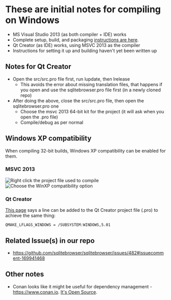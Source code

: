 # These are initial notes for compiling on Windows

* MS Visual Studio 2013 (as both compiler + IDE) works
 * Complete setup, build, and packaging [instructions are here](https://github.com/sqlitebrowser/sqlitebrowser/wiki/Setting-up-a-Win64-development-environment-for-DB4S).
* Qt Creator (as IDE) works, using MSVC 2013 as the compiler
 * Instructions for setting it up and building haven't yet been written up

## Notes for Qt Creator

* Open the src/src.pro file first, run lupdate, then lrelease
  * This avoids the error about missing translation files, that happens if you open and use the sqlitebrowser.pro file first (in a newly cloned repo)
* After doing the above, close the src/src.pro file, then open the sqlitebrowser.pro one
  * Choose the msvc 2013 64-bit kit for the project (it will ask when you open the .pro file)
  * Compile/debug as per normal

## Windows XP compatibility

When compiling 32-bit builds, Windows XP compatibility can be enabled for them.

### MSVC 2013

![Right click the project file used to compile](https://github.com/sqlitebrowser/db4s-screenshots/raw/master/wiki/winxp_compile_notes/winxp_compat01.png)
![Choose the WinXP compatibility option](https://github.com/sqlitebrowser/db4s-screenshots/raw/master/wiki/winxp_compile_notes/winxp_compat02.png)

### Qt Creator

[This page](http://amin-ahmadi.com/2016/04/11/build-target-windows-xp-msvc-2015/) says a
line can be added to the Qt Creator project file (.pro) to achieve the same thing:

    QMAKE_LFLAGS_WINDOWS = /SUBSYSTEM:WINDOWS,5.01

## Related Issue(s) in our repo

* https://github.com/sqlitebrowser/sqlitebrowser/issues/482#issuecomment-169941468

## Other notes

* Conan looks like it might be useful for dependency management - https://www.conan.io.  [It's Open Source](https://github.com/conan-io/conan).